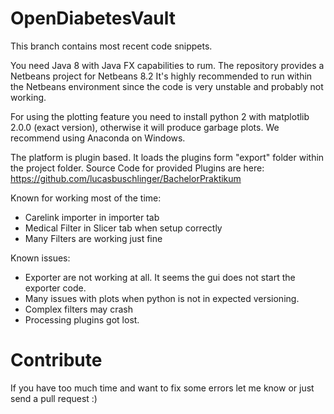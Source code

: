 OpenDiabetesVault
=================
This branch contains most recent code snippets. 

You need Java 8 with Java FX capabilities to rum. 
The repository provides a Netbeans project for Netbeans 8.2
It's highly recommended to run within the Netbeans environment since the code is very unstable and probably not working.

For using the plotting feature you need to install python 2 with matplotlib 2.0.0 (exact version), otherwise it will produce garbage plots. We recommend using Anaconda on Windows.

The platform is plugin based. It loads the plugins form "export" folder within the project folder.
Source Code for provided Plugins are here:
https://github.com/lucasbuschlinger/BachelorPraktikum

Known for working most of the time:
* Carelink importer in importer tab
* Medical Filter in Slicer tab when setup correctly
* Many Filters are working just fine

Known issues:
* Exporter are not working at all. It seems the gui does not start the exporter code.
* Many issues with plots when python is not in expected versioning.
* Complex filters may crash
* Processing plugins got lost.

# Contribute
If you have too much time and want to fix some errors let me know or just send a pull request :)
